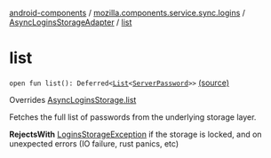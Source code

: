 [android-components](../../index.md) / [mozilla.components.service.sync.logins](../index.md) / [AsyncLoginsStorageAdapter](index.md) / [list](./list.md)

# list

`open fun list(): Deferred<`[`List`](https://kotlinlang.org/api/latest/jvm/stdlib/kotlin.collections/-list/index.html)`<`[`ServerPassword`](../-server-password.md)`>>` [(source)](https://github.com/mozilla-mobile/android-components/blob/master/components/service/sync-logins/src/main/java/mozilla/components/service/sync/logins/AsyncLoginsStorage.kt#L355)

Overrides [AsyncLoginsStorage.list](../-async-logins-storage/list.md)

Fetches the full list of passwords from the underlying storage layer.

**RejectsWith**
[LoginsStorageException](../-logins-storage-exception.md) if the storage is locked, and on unexpected
    errors (IO failure, rust panics, etc)

